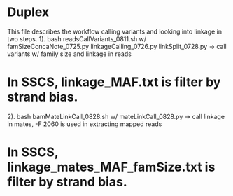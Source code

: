 # Duplex

This file describes the workflow calling variants and looking into linkage in two steps. 
1). bash readsCallVariants_0811.sh w/ famSizeConcaNote_0725.py linkageCalling_0726.py linkSplit_0728.py 
-> 
call variants w/ family size and linkage in reads 

# In SSCS, linkage_MAF.txt is filter by strand bias. 

2). bash bamMateLinkCall_0828.sh w/ mateLinkCall_0828.py 
-> 
call linkage in mates, -F 2060 is used in extracting mapped reads 

# In SSCS, linkage_mates_MAF_famSize.txt is filter by strand bias.   